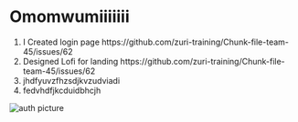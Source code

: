 <h1>Omomwumiiiiiii</h1>
<ol>
  <li> I Created login page https://github.com/zuri-training/Chunk-file-team-45/issues/62 </li>
  <li> Designed Lofi for landing https://github.com/zuri-training/Chunk-file-team-45/issues/62 </li>
  <li> jhdfyuvzfhzsdjkvzudviadi  </li>
  <li>fedvhdfjkcduidbhcjh </li>
</ol>

![auth picture](https://user-images.githubusercontent.com/64299405/183482863-a94f711e-f7de-499e-bac8-d8410c1f6c97.jpg)
